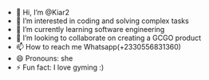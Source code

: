 - 👋 Hi, I’m @Kiar2
- 👀 I’m interested in coding and solving complex tasks
- 🌱 I’m currently learning software engineering
- 💞️ I’m looking to collaborate on creating a GCGO product
- 📫 How to reach me Whatsapp(+2330556831360)
- 😄 Pronouns: she 
- ⚡ Fun fact: I love gyming :)

<!---
Kiar2/Kiar2 is a ✨ special ✨ repository because its `README.md` (this file) appears on your GitHub profile.
You can click the Preview link to take a look at your changes.
--->
